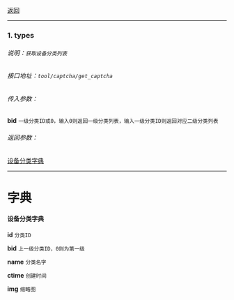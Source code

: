 [返回](main.md)


***

### 1. types

###### 说明：`获取设备分类列表`

###### 接口地址：`tool/captcha/get_captcha`

###### 传入参数：

**bid** `一级分类ID或0，输入0则返回一级分类列表，输入一级分类ID则返回对应二级分类列表` 

###### 返回参数：

[设备分类字典](#设备分类字典)

***







# 字典


#### **设备分类字典**

**id**          `分类ID`

**bid**         `上一级分类ID，0则为第一级`

**name**        `分类名字`

**ctime**       `创建时间`

**img**         `缩略图`

```
    

```